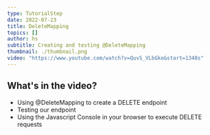 ```yaml
---
type: TutorialStep
date: 2022-07-23
title: DeleteMapping
topics: []
author: hs
subtitle: Creating and testing @DeleteMapping
thumbnail: ./thumbnail.png
video: "https://www.youtube.com/watch?v=QuvS_VLbGko&start=1348s"
---
```


## What's in the video?

- Using @DeleteMapping to create a DELETE endpoint
- Testing our endpoint
- Using the Javascript Console in your browser to execute DELETE requests
